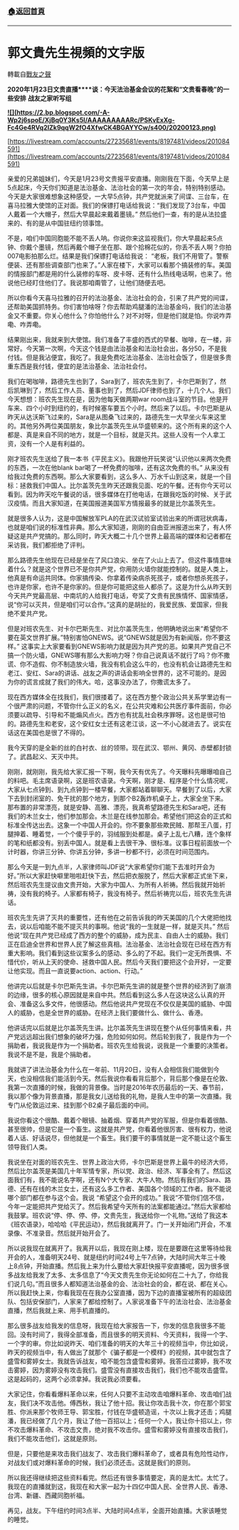 ###  [:house:返回首頁](https://github.com/ourhimalayas/txt)
---
# 郭文貴先生視頻的文字版
轉載自[戰友之聲](http://littleantvoice.blogspot.com)

**2020****年****1****月****23****日****文贵直播****谈：今天法治基金会议的花絮和“文贵看春晚”的一些安排**
**战友之家听写组**



**[!\[\](https://2.bp.blogspot.com/-A-Wp2j6spoE/XjBq0Y3Ks5I/AAAAAAAAARc/PSKvExXg-Fc4Ge4RVq2lZk9qqW2fO4XfwCK4BGAYYCw/s400/20200123.png)](http://2.bp.blogspot.com/-A-Wp2j6spoE/XjBq0Y3Ks5I/AAAAAAAAARc/PSKvExXg-Fc4Ge4RVq2lZk9qqW2fO4XfwCK4BGAYYCw/s1600/20200123.png)**


[https://livestream.com/accounts/27235681/events/8197481/videos/201084591](https://livestream.com/accounts/27235681/events/8197481/videos/201084591)

亲爱的兄弟姐妹们，今天是1月23号文贵报平安直播。刚刚我在下面，今天早上是5点起床，今天你们知道是法治基金、法治社会的第一次的年会，特别特别感动。今天是大家很难想象这种感受，一大早5点钟，共产党就派来了间谍、三台车，在喜马拉雅大使馆的正对面。我们的保镖打电话给我说：“我们发现了3台车，中国人戴着一个大帽子，然后大早晨起来戴着墨镜。” 然后他们一查，有的是从法拉盛来的、有的是从中国驻纽约领事馆。



不是，咱们中国同胞能不能不丢人呐。你说你来这监视我们，你大早晨起来5点钟、你戴个墨镜，然后再戴个帽子坐在那、跟个拾棉花似的，你丢不丢人啊？你拍007电影拍那么烂。结果是我们保镖打电话给我说： “老板，我们不用管了。警察便装、还有那些调查部门也来了。”人家在楼下，大家可以看那个搞装修的车。美国的情报部门都是用的什么装修的车呀、皮卡呀、还有什么热线电话啊，也来了。他说他已经盯住他们了。我说那咱甭管了，让他们随便去吧。



所以你看今天喜马拉雅的召开的法治基金、法治社会的会，引来了共产党的间谍，还帮助美国抓特务。你们害怕啥呀？你去帮助鸡腿潘的法治基金吗，我们的法治基金又不重要。你关心他什么？你怕他什么？对不对呀，但是他们就是怕。你说咋弄嘞、咋弄嘞。



结果刚出来，我就来到大使馆。我们准备了丰盛的西式的早餐、咖啡，在一楼，非常好。今天第一次啊，今天这个钱是由法治基金和法治社会出，各分50，不是我付钱。但是我沾便宜，我吃了。我是免费吃法治基金、法治社会饭了，但是很多贵重东西是我付钱，便宜的是法治基金、法治社会付。



我们在喝咖啡，路德先生也到了，Sara到了，班农先生到了，卡尔巴斯到了，然后凯琳到了，然后工作人员、董事也到了，然后JDF律师也到了，十几个人。我们今天想想：班农先生现在是，因为他每天做两期war room战斗室的节目。他是开车来、四个小时到纽约的，有时候塞车要五个小时。然后来了以后。卡尔巴斯是从昨天从达沃斯飞过来的，Sara是从图桑飞过来的，路德先生一大早坐火车来这里的。其他另外两位美国朋友，象比尔盖茨先生从华盛顿来的。这个所有来的这个人都是、真是来自不同的地方，就是一个目标，就是灭共。这些人没有一个人拿工资，没有一个人是有利益的。



刚才班农先生送给了我一本书《平民主义》。我跟他开玩笑说“认识他以来两次免费的东西，一次在他blank bar喝了一杯免费的咖啡，还有这次免费的书。” 从来没有给我过免费的东西啊。那么大家要看到，这么多人、万水千山到这来，就是一个目标：拯救我们中国人。比尔盖茨先生昨天还跟我见面、吃的午餐。还有你今天可以看到。因为昨天吃午餐说的话，很多媒体在打他电话，在跟我吃饭的时候、关于武汉疫情。而且大家知道，在美国报道美国军方情报最多的就是比尔盖茨先生。



就是很多人认为，这是中国解放军PLA的在武汉试验室试验出来的所谓冠状病毒，也就是咱们说的标准性非典。那么大家知道，刚刚的自由亚洲报道出来了，有人怀疑这是共产党搞的。那么同时，昨天大概二十几个世界上最高端的媒体和记者都在采访我，我们都拒绝了评判。



那么路德先生他现在已经是坐在了风口浪尖、坐在了火山上去了。但这件事情意味着什么？就是这个世界已不是你共产党，你用防火墙你就能控制的。就是人类上，他真是有命运共同体。你家搞传染、你拿着传染病杀死孩子，或者你想杀死孩子，也许是你家，也许不是你家的。但是你可能把这些人都杀了。这是为什么从昨天到今天共产党最高层、中南坑的人给我打电话，夸奖了文贵有民族情怀、国家情感，说“你可以灭共，但是咱们可以合作。”这真的是胡扯的，我爱民族、爱国家，但我绝不爱共产党。



但是对班农先生、对卡尔巴斯先生、对比尔盖茨先生，他明确地说出来“希望你不要在英文世界扩展。”特别害怕GNEWS。说“GNEWS就是因为有新闻版，你不要这样。” 这事实上大家要看到GNEWS影响力就是因为共产党的恶。如果共产党自己不搞一个防火墙，GNEWS哪有那么大影响力呀？你自己说真话不就行了吗？你不撒谎、你不造假、你不制造放火墙，我没有机会这么牛的，也没有机会让路德先生和老江、安红、Sara的讲话、战友之声的讲话会影响全世界的，这不可能的。是因为你的谎言成就了我们的伟大。哈，这事没办法了，你撒谎太多了。



现在西方媒体全在找我们，我们很搂着了。这在西方整个政治公共关系学里边有一个很严肃的问题，不管你什么正义的名义，在公共灾难和公共医疗事件面前，你必须要以疏导、引导和不能煽风点火。西方也有扰乱社会秩序罪呀。这也是很可怕的。路德先生和老安，这个安红女士还有这老江谈，这一不小心就进去了。说实在话这在美国也是很了不得的。



我今天穿的是全新的丝的白衬衣、丝的领带。现在武汉、鄂州、黄冈、赤壁都封锁了。武昌起义、天灭中共。



刚刚，就刚刚，我先给大家汇报一下啊，我今天有优先了。今天曝料先曝曝咱自己的料吧。毛主席语录啊，这是班农语录。今天啊，刚才是、程序是个什么情况呢，大家从七点钟到、到九点钟到一楼早餐，大家都站着聊聊天。早餐到了以后，大家下去到封闭室的、免干扰的那个地方，到那个B2轰炸机桌子上，大家全坐下来。那布置的非常漂亮，就是安静、高雅、漂亮，我真希望路德先生和Sara吧，还有我们的木兰女士，他们参加那会。木兰是在线参加那会。希望他们把这会的正式和标准全传达出去。这象一个中国人开会的。你不要象那些欺民贼、那帮王八蛋，打腿抻着、睡着觉，一个个傻乎乎的，羽绒服到处都是。桌子上乱七八糟，连个象样的笔和纸都没有。别丢中国人。就是看上去很干净、很标准。议事日程前面放一个计时器，你讲三分钟、你讲五分钟，多讲一秒都不行，必须在时间范围内。



那么今天是一到九点半，人家律师叫JDF说“大家希望你们能下去准时开会为好。”所以大家赶快噼里啪啦赶快下去，然后把衣服脱了，然后大家都正式坐下来，然后班农先生提议由文贵开始，大家为中国人、为所有人祈祷。然后我就开始祈祷，没有我的椅子。人家都有椅子，我没有椅子。然后祈祷完以后，班农先生先讲话。



班农先生先讲了灭共的重要性，还有他在之前告诉我的昨天美国的几个大佬把他找去，说以后咱能不能不提灭共的事啊。他说“我的一生就是一样，就是灭共。” 然后他说“现在共产党已经成了西方的整个的威胁，成为民主、自由人士的威胁。我们正在启迪全世界和世界人民了解这些真相。法治基金、法治社会现在已经在西方有重大影响。我们看到这些议案多么的感动、多么的了不起。我们一定无所畏惧、不惜代价，听从上天的使命、拯救中国人民。然后今天我们要把这个会开好，一定要让他实现。而且一直说要action、action、行动。”



他讲完以后就是卡尔巴斯先生讲。卡尔巴斯先生讲的就是整个世界的经济到了崩溃的边缘，很多的核心原因就是来自中共。然后看到这么多人在这块这么认真的开会、准备这么多文件，他很感动。然后他说共产党现在不仅仅是美国的威胁、中国人的威胁，也是全世界的威胁。在经济上我们要做什么、做什么、香港。



他讲话完以后就是比尔盖茨先生讲。比尔盖茨先生讲现在整个从任何事情来看，共产党远远超出我们想象的破坏力强，危险如何如何。然后轮到我了，我是作为一个捐助者，我说我是作为一个捐助者。班农先生给我说，说我是一个重要的决策者。我说不是不是，我是个捐助者。



我就讲了讲法治基金为什么在一年前、11月20日，没有人会相信我们能做到今天，也没相信我们能活到今天。然后我说你看看背后那个，背后那个像是在伦敦、我第一次直播的时候，我做的背景像。当时是2016年农历最后的一天、春节前，我以那个像为背景直播，那是我女儿送给我的礼物，是我人生中的第一次直播。我专门从伦敦运过来、挂到那个B2桌子最后面的中间。



我说你看这个很酷、戴着个眼镜、抽着烟、穿着共产党的军服，但是你看着很酷、甚至很帅，但是它是一个畜生。这就是共产党，你看着他很厉害、很有权力，他说着人话、好话说尽，但他就是一个畜生。我们要干的事情就是一定不能让这个畜生领导我们人类。



我说坐在对面的班农先生、世界上政治大师，卡尔巴斯是世界上最牛的经济大师，然后比尔盖茨是美国几十年军情专家，所以党、政治、经济、军事全有了。然后这面我们有，我不能说名字啊，还有N个大专家、大牛人物。然后有我们的Sara、路德、还有在线的木兰女士，还有这么多工作者、美国各个领域的工作者。我不能说哪个部门都在参与这个会。我说 “希望这个会开的成功。” 我说“不管你们信不信，今年一定能把共产党给灭了。然后我希望今天所有的法案都能通过。”然后大家都给我鼓掌。班农说“停、停、停、停，文贵先生，我送给你一个礼物。”送给了我这本《班农语录》，哈哈哈《平民运动》，然后我就离开了。门一关开始闭门开会，不准录像、不准录音。然后就开始开会了。



所以说我现在就离开了。我离开以后，我现在刚上楼，现在是要跟在这里等待给我开会的人，准备明天24号、就是纽约时间24号上午7点钟，大陆时间大年三十晚上8点钟，开始直播。然后我上来为什么要给大家赶快报平安直播呢，因为很多很多战友给我发了太多、太多信息了“今天文贵先生你无论如何在二十九了，你给我们说几句。”而且很多人都知道法治基金的会、法治社会的会，都在说、都在关心。所以我赶快上来，你看我现在在我办公室直播，因为下边的直播室被所有的超级团队、包括安保部门，人家来了都给控制了。人家说准备下午的法治社会、法治基金直播，然后我就上来、用手机直播的。



那么很多战友给我发的信息呀，我现在给大家报告一下，你发的信息我很多不能回。没有时间了，我得全部准备，而且很多的明天资料、今天资料，我得一个字、一个字的审。你比如说昨天、咱们准备的明天的大年三十的视频当中，你比如说，昨天的视频当中，有人做出了就那个《骗子都是一个模样》的视频，其中就包含了盛雪和雾婷女士。我就告诉战友，咱不能包含盛雪和雾婷。我答应过雾婷，我不攻击雾婷，因为雾婷没有攻击我们。盛雪没有直接攻击我们，我们也不能攻击盛雪。这是起码的，这两个必须拿掉。我说我必须要看。



大家记住，你看看爆料革命以来，任何人只要不主动攻击咱爆料革命、攻击咱们战友，我们决不攻击他。傅西秋，我让了他十招。我让你攻击我十次，你在那个郭宝胜、你派来那个牧师王导、郭宝胜，付钱在华盛顿造谣，十次以上我才还击；鸡腿潘，我已经做了几个月，我让了他一百招以上；任何一个人，我让你十招以上，你不攻击爆料革命、不攻击文贵，绝对我不攻击你。盛雪和雾婷没有直接攻击我们，我们不能攻击他们，这就是原则。



但是，只要他是来攻击我们战友了、攻击我们爆料革命了，或者具有危险性动作，对战友们或对爆料革命的时候，我们必须还击。这就是我们的原则。



所以我还得继续把这些资料看完。然后还有很多事情要定，真的是太忙。太忙了。我现在的直播就到这，我现在和大家一起为十四亿中国人民、全世界人民、香港、台湾、新疆、西藏同胞祈福。



再见，战友。下午纽约时间3点半、大陆时间4点半，全面开始直播。大家该睡觉的睡觉。